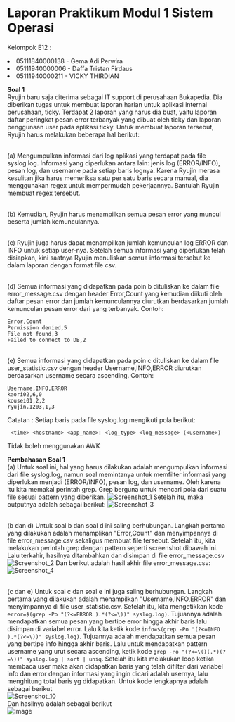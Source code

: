 # Laporan Praktikum Modul 1 Sistem Operasi

Kelompok E12 :
<li>05111840000138 - Gema Adi Perwira
<li>05111940000006 - Daffa Tristan Firdaus
<li>05111940000211 - VICKY THIRDIAN

**Soal 1** 
<br>Ryujin baru saja diterima sebagai IT support di perusahaan Bukapedia. Dia diberikan tugas untuk membuat laporan harian untuk aplikasi internal perusahaan, ticky. Terdapat 2 laporan yang harus dia buat, yaitu laporan daftar peringkat pesan error terbanyak yang dibuat oleh ticky dan laporan penggunaan user pada aplikasi ticky. Untuk membuat laporan tersebut, Ryujin harus melakukan beberapa hal berikut:

<br>(a) Mengumpulkan informasi dari log aplikasi yang terdapat pada file syslog.log. Informasi yang diperlukan antara lain: jenis log (ERROR/INFO), pesan log, dan username pada setiap baris lognya. Karena Ryujin merasa kesulitan jika harus memeriksa satu per satu baris secara manual, dia menggunakan regex untuk mempermudah pekerjaannya. Bantulah Ryujin membuat regex tersebut.

<br>(b) Kemudian, Ryujin harus menampilkan semua pesan error yang muncul beserta jumlah kemunculannya.

<br>(c) Ryujin juga harus dapat menampilkan jumlah kemunculan log ERROR dan INFO untuk setiap user-nya.
Setelah semua informasi yang diperlukan telah disiapkan, kini saatnya Ryujin menuliskan semua informasi tersebut ke dalam laporan dengan format file csv.

<br>(d) Semua informasi yang didapatkan pada poin b dituliskan ke dalam file error_message.csv dengan header Error,Count yang kemudian diikuti oleh daftar pesan error dan jumlah kemunculannya diurutkan berdasarkan jumlah kemunculan pesan error dari yang terbanyak.
Contoh:
```
Error,Count
Permission denied,5
File not found,3
Failed to connect to DB,2
```

<br>(e) Semua informasi yang didapatkan pada poin c dituliskan ke dalam file user_statistic.csv dengan header Username,INFO,ERROR diurutkan berdasarkan username secara ascending.
Contoh:
```
Username,INFO,ERROR
kaori02,6,0
kousei01,2,2
ryujin.1203,1,3
```
Catatan :
Setiap baris pada file syslog.log mengikuti pola berikut:
```
 <time> <hostname> <app_name>: <log_type> <log_message> (<username>)
 ```
Tidak boleh menggunakan AWK

**Pembahasan**
**Soal 1**
<br>(a) Untuk soal ini, hal yang harus dilakukan adalah mengumpulkan informasi dari file syslog.log, namun soal memintanya untuk memfilter informasi yang diperlukan menjadi (ERROR/INFO), pesan log, dan username. Oleh karena itu kita memakai perintah grep. Grep berguna untuk mencari pola dari suatu file sesuai pattern yang diberikan. 
![Screenshot_1](https://user-images.githubusercontent.com/42856438/113093936-0aecde80-921b-11eb-9799-2e8f5d27e886.jpg)
Setelah itu, maka outputnya adalah sebagai berikut: 
![Screenshot_3](https://user-images.githubusercontent.com/42856438/113094446-e2b1af80-921b-11eb-8e8e-da991be00a9f.jpg)

<br>(b dan d) Untuk soal b dan soal d ini saling berhubungan. Langkah pertama yang dilakukan adalah menamplikan "Error,Count" dan menyimpannya di file error_message.csv sekaligus membuat file tersebut. Setelah itu, kita melakukan perintah grep dengan pattern seperti screenshot dibawah ini. Lalu terkahir, hasilnya ditambahkan dan disimpan di file error_message.csv
![Screenshot_2](https://user-images.githubusercontent.com/42856438/113095232-49839880-921d-11eb-81f9-04812e81a19d.jpg)
Dan berikut adalah hasil akhir file error_message.csv:
<br>![Screenshot_4](https://user-images.githubusercontent.com/42856438/113095424-98c9c900-921d-11eb-9449-852d85c8a5a6.jpg)

<br>(c dan e) Untuk soal c dan soal e ini juga saling berhubungan. Langkah pertama yang dilakukan adalah menampilkan "Username,INFO,ERROR" dan menyimpannya di file user_statistic.csv. Setelah itu, kita mengetikkan kode ```error=$(grep -Po "(?<=ERROR ).*(?<=\))" syslog.log)```. Tujuannya adalah mendapatkan semua pesan yang bertipe error hingga akhir baris lalu disimpan di variabel error. Lalu kita ketik kode ```info=$(grep -Po "(?<=INFO ).*(?<=\))" syslog.log)```. Tujuannya adalah mendapatkan semua pesan yang bertipe info hingga akhir baris. Lalu untuk mendapatkan pattern username yang urut secara ascending, ketik kode ```grep -Po "(?<=\()(.*)(?=\))" syslog.log | sort | uniq```. Setelah itu kita melakukan loop ketika membaca user maka akan didapatkan baris yang telah difilter dari variabel info dan error dengan informasi yang ingin dicari adalah usernya, lalu menghitung total baris yg didapatkan. Untuk kode lengkapnya adalah sebagai berikut
<br>![Screenshot_10](https://user-images.githubusercontent.com/42856438/113426044-139d0a80-93fd-11eb-8868-eb0325a8ad69.jpg)
<br>Dan hasilnya adalah sebagai berikut
<br>![image](https://user-images.githubusercontent.com/42856438/113426148-3b8c6e00-93fd-11eb-9ba4-c945d92bce92.png)




